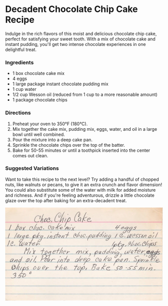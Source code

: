 # Decadent Chocolate Chip Cake Recipe

Indulge in the rich flavors of this moist and delicious chocolate chip cake, perfect for satisfying your sweet tooth. With a mix of chocolate cake and instant pudding, you'll get two intense chocolate experiences in one delightful treat.

### Ingredients

* 1 box chocolate cake mix
* 4 eggs
* 1 large package instant chocolate pudding mix
* 1 cup water
* 1/2 cup Wesson oil (reduced from 1 cup to a more reasonable amount)
* 1 package chocolate chips

### Directions

1. Preheat your oven to 350°F (180°C).
2. Mix together the cake mix, pudding mix, eggs, water, and oil in a large bowl until well combined.
3. Pour the mixture into a deep cake pan.
4. Sprinkle the chocolate chips over the top of the batter.
5. Bake for 50-55 minutes or until a toothpick inserted into the center comes out clean.

### Suggested Variations

Want to take this recipe to the next level? Try adding a handful of chopped nuts, like walnuts or pecans, to give it an extra crunch and flavor dimension! You could also substitute some of the water with milk for added moisture and richness. And if you're feeling adventurous, drizzle a little chocolate glaze over the top after baking for an extra-decadent treat.



![Recipe scan 1](images/Chocolate%20Chip%20Cake-1.webp)